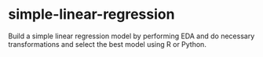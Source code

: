 # simple-linear-regression
 Build a simple linear regression model by performing EDA and do necessary transformations and select the best model using R or Python.
